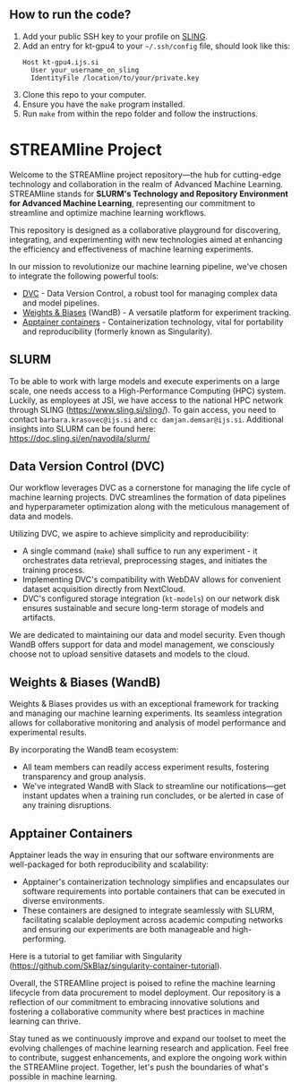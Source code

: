 ## How to run the code?
1) Add your public SSH key to your profile on [SLING](https://fido.sling.si).
2) Add an entry for kt-gpu4 to your `~/.ssh/config` file, should look like this:
   ```
   Host kt-gpu4.ijs.si
     User your_username_on_sling
     IdentityFile /location/to/your/private.key
   ```
3) Clone this repo to your computer.
4) Ensure you have the `make` program installed.
5) Run `make` from within the repo folder and follow the instructions.

# STREAMline Project

Welcome to the STREAMline project repository—the hub for cutting-edge technology and collaboration in the realm of Advanced Machine Learning. STREAMline stands for **SLURM's Technology and Repository Environment for Advanced Machine Learning**, representing our commitment to streamline and optimize machine learning workflows.

This repository is designed as a collaborative playground for discovering, integrating, and experimenting with new technologies aimed at enhancing the efficiency and effectiveness of machine learning experiments.

In our mission to revolutionize our machine learning pipeline, we've chosen to integrate the following powerful tools:

- [DVC](https://dvc.org/) - Data Version Control, a robust tool for managing complex data and model pipelines.
- [Weights & Biases](https://wandb.ai/) (WandB) - A versatile platform for experiment tracking.
- [Apptainer containers](https://apptainer.org/) - Containerization technology, vital for portability and reproducibility (formerly known as Singularity).

## SLURM 
To be able to work with large models and execute experiments on a large scale, one needs access to a High-Performance Computing (HPC) system. Luckily, as employees at JSI, we have access to the national HPC network through SLING (https://www.sling.si/sling/). To gain access, you need to contact ``barbara.krasovec@ijs.si`` and ``cc damjan.demsar@ijs.si``. Additional insights into SLURM can be found here: https://doc.sling.si/en/navodila/slurm/  

## Data Version Control (DVC)

Our workflow leverages DVC as a cornerstone for managing the life cycle of machine learning projects. DVC streamlines the formation of data pipelines and hyperparameter optimization along with the meticulous management of data and models.

Utilizing DVC, we aspire to achieve simplicity and reproducibility:

- A single command (`make`) shall suffice to run any experiment - it orchestrates data retrieval, preprocessing stages, and initiates the training process.
- Implementing DVC's compatibility with WebDAV allows for convenient dataset acquisition directly from NextCloud.
- DVC's configured storage integration (`kt-models`) on our network disk ensures sustainable and secure long-term storage of models and artifacts.

We are dedicated to maintaining our data and model security. Even though WandB offers support for data and model management, we consciously choose not to upload sensitive datasets and models to the cloud.

## Weights & Biases (WandB)

Weights & Biases provides us with an exceptional framework for tracking and managing our machine learning experiments. Its seamless integration allows for collaborative monitoring and analysis of model performance and experimental results.

By incorporating the WandB team ecosystem:

- All team members can readily access experiment results, fostering transparency and group analysis.
- We've integrated WandB with Slack to streamline our notifications—get instant updates when a training run concludes, or be alerted in case of any training disruptions.

## Apptainer Containers

Apptainer leads the way in ensuring that our software environments are well-packaged for both reproducibility and scalability:

- Apptainer's containerization technology simplifies and encapsulates our software requirements into portable containers that can be executed in diverse environments.
- These containers are designed to integrate seamlessly with SLURM, facilitating scalable deployment across academic computing networks and ensuring our experiments are both manageable and high-performing.

Here is a tutorial to get familiar with Singularity (https://github.com/SkBlaz/singularity-container-tutorial).

Overall, the STREAMline project is poised to refine the machine learning lifecycle from data procurement to model deployment. Our repository is a reflection of our commitment to embracing innovative solutions and fostering a collaborative community where best practices in machine learning can thrive.

Stay tuned as we continuously improve and expand our toolset to meet the evolving challenges of machine learning research and application. Feel free to contribute, suggest enhancements, and explore the ongoing work within the STREAMline project. Together, let's push the boundaries of what's possible in machine learning.
